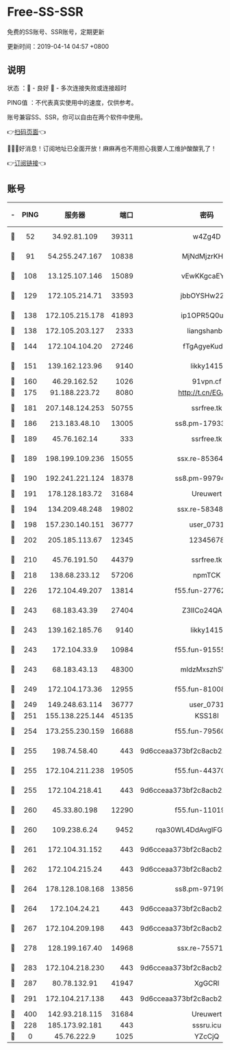 # Free-SS-SSR

免费的SS账号、SSR账号，定期更新

更新时间：2019-04-14 04:57 +0800

## 说明

状态     ：🙂 - 良好 🙁 - 多次连接失败或连接超时

PING值   ：不代表真实使用中的速度，仅供参考。

账号兼容SS、SSR，你可以自由在两个软件中使用。

👉[扫码页面](https://liesauer.github.io/Free-SS-SSR/)👈

🎉🎉🎉好消息！订阅地址已全面开放！麻麻再也不用担心我要人工维护酸酸乳了！

👉[订阅链接](https://www.liesauer.net/yogurt/subscribe?ACCESS_TOKEN=DAYxR3mMaZAsaqUb)👈

## 账号

|-|PING|服务器|端口|密码|加密方式|区域|
|:----:|:----:|:-----:|-----:|:----:|:----:|:----:|
|🙂|52|34.92.81.109|39311|w4Zg4D|chacha20-ietf|US|
|🙂|91|54.255.247.167|10838|MjNdMjzrKHKL|aes-256-cfb|SG|
|🙂|108|13.125.107.146|15089|vEwKKgcaEYuy|aes-256-cfb|KR|
|🙂|129|172.105.214.71|33593|jbbOYSHw2276|aes-256-cfb|JP|
|🙂|138|172.105.215.178|41893|ip1OPR5Q0uNu|aes-256-cfb|JP|
|🙂|138|172.105.203.127|2333|liangshanbo|chacha20|JP|
|🙂|144|172.104.104.20|27246|fTgAgyeKudhk|aes-256-cfb|JP|
|🙂|151|139.162.123.96|9140|likky1415|aes-256-cfb|JP|
|🙂|160|46.29.162.52|1026|91vpn.cf|rc4-md5|RU|
|🙂|175|91.188.223.72|8080|http://t.cn/EGJIyrl|rc4-md5|RU|
|🙂|181|207.148.124.253|50755|ssrfree.tk|aes-256-cfb|SG|
|🙂|186|213.183.48.10|13005|ss8.pm-17933646|rc4-md5|RU|
|🙂|189|45.76.162.14|333|ssrfree.tk|aes-256-cfb|SG|
|🙂|189|198.199.109.236|15055|ssx.re-85364694|aes-256-cfb|US|
|🙂|190|192.241.221.124|18378|ss8.pm-99794211|aes-256-cfb|US|
|🙂|191|178.128.183.72|31684|Ureuwert|chacha20|US|
|🙂|194|134.209.48.248|19802|ssx.re-58348307|aes-256-cfb|US|
|🙂|198|157.230.140.151|36777|user_0731|chacha20|US|
|🙂|202|205.185.113.67|12345|12345678|aes-256-cfb|US|
|🙂|210|45.76.191.50|44379|ssrfree.tk|aes-256-cfb|SG|
|🙂|218|138.68.233.12|57206|npmTCK|rc4-md5|US|
|🙂|226|172.104.49.207|13814|f55.fun-27762527|aes-256-cfb|SG|
|🙂|243|68.183.43.39|27404|Z3IICo24QAHu|aes-256-cfb|GB|
|🙂|243|139.162.185.76|9140|likky1415|aes-256-cfb|DE|
|🙂|243|172.104.33.9|10984|f55.fun-91555287|aes-256-cfb|SG|
|🙂|243|68.183.43.13|48300|mldzMxszhSW8|aes-256-cfb|GB|
|🙂|249|172.104.173.36|12955|f55.fun-81008774|aes-256-cfb|SG|
|🙂|249|149.248.63.114|36777|user_0731|chacha20|CA|
|🙂|251|155.138.225.144|45135|KSS18l|rc4-md5|US|
|🙂|254|173.255.230.159|16688|f55.fun-79560972|aes-256-cfb|US|
|🙂|255|198.74.58.40|443|9d6cceaa373bf2c8acb22e60b6a58be6|aes-256-cfb|US|
|🙂|255|172.104.211.238|19505|f55.fun-44370256|aes-256-cfb|US|
|🙂|255|172.104.218.41|443|9d6cceaa373bf2c8acb22e60b6a58be6|aes-256-cfb|US|
|🙂|260|45.33.80.198|12290|f55.fun-11019774|aes-256-cfb|US|
|🙂|260|109.238.6.24|9452|rqa30WL4DdAvgIFG6Fs3znzTa|aes-256-cfb|FR|
|🙂|261|172.104.31.152|443|9d6cceaa373bf2c8acb22e60b6a58be6|aes-256-cfb|US|
|🙂|262|172.104.215.24|443|9d6cceaa373bf2c8acb22e60b6a58be6|aes-256-cfb|US|
|🙂|264|178.128.108.168|13856|ss8.pm-97199813|aes-256-cfb|SG|
|🙂|264|172.104.24.21|443|9d6cceaa373bf2c8acb22e60b6a58be6|aes-256-cfb|US|
|🙂|267|172.104.209.198|443|9d6cceaa373bf2c8acb22e60b6a58be6|aes-256-cfb|US|
|🙂|278|128.199.167.40|14968|ssx.re-75571963|aes-256-cfb|SG|
|🙂|283|172.104.218.230|443|9d6cceaa373bf2c8acb22e60b6a58be6|aes-256-cfb|US|
|🙂|287|80.78.132.91|41947|XgGCRl|rc4-md5|DE|
|🙂|291|172.104.217.138|443|9d6cceaa373bf2c8acb22e60b6a58be6|aes-256-cfb|US|
|🙂|400|142.93.218.115|31684|Ureuwert|chacha20|IN|
|🙂|228|185.173.92.181|443|sssru.icu|rc4-md5|RU|
|🙁|0|45.76.222.9|1025|YZcCjQ|rc4-md5|JP|
